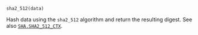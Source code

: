 ```
sha2_512(data)
```

Hash data using the `sha2_512` algorithm and return the resulting digest. See also [`SHA.SHA2_512_CTX`](@ref).
